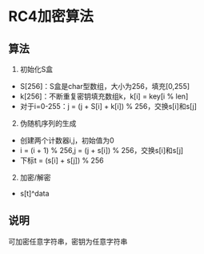 # RC4加密算法
## 算法
1. 初始化S盒

 - S[256]：S盒是char型数组，大小为256，填充[0,255]
 - k[256]：不断重复密钥填充数组k，k[i] = key[i % len]
 - 对于i=0-255：j = (j + S[i] + k[i]) % 256，交换s[i]和s[j]

2. 伪随机序列的生成

- 创建两个计数器i,j，初始值为0
- i = (i + 1) % 256,j = (j + s[i]) % 256，交换s[i]和s[j]
- 下标t = (s[i] + s[j]) % 256

2. 加密/解密

- s[t]^data

## 说明
可加密任意字符串，密钥为任意字符串
